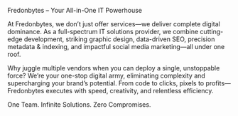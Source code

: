Fredonbytes – Your All-in-One IT Powerhouse

At Fredonbytes, we don’t just offer services—we deliver complete digital dominance. As a full-spectrum IT solutions provider, we combine cutting-edge development, striking graphic design, data-driven SEO, precision metadata & indexing, and impactful social media marketing—all under one roof.

Why juggle multiple vendors when you can deploy a single, unstoppable force? We’re your one-stop digital army, eliminating complexity and supercharging your brand’s potential. From code to clicks, pixels to profits—Fredonbytes executes with speed, creativity, and relentless efficiency.

One Team. Infinite Solutions. Zero Compromises.